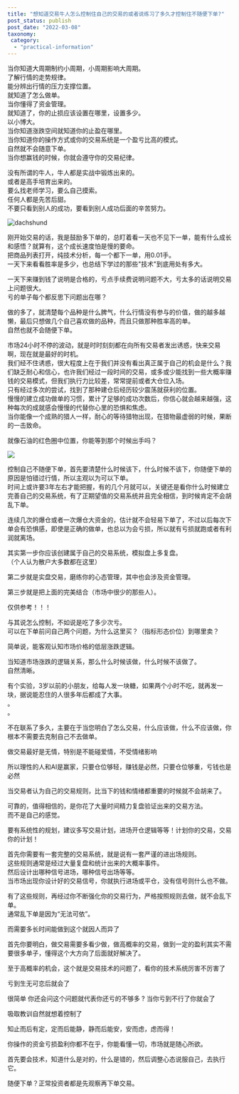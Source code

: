 ```yaml
---
title: "想知道交易牛人怎么控制住自己的交易的或者说练习了多久才控制住不随便下单?"
post_status: publish
post_date: "2022-03-08"
taxonomy:
 category: 
  - "practical-information"
---
```


当你知道大周期制约小周期，小周期影响大周期。  
了解行情的走势规律。  
能分辨出行情的压力支撑位置。  
就知道了怎么做单。  
当你懂得了资金管理。  
就知道了，你的止损应该设置在哪里，设置多少。  
以小博大。  
当你知道涨跌空间就知道你的止盈在哪里。  
当你知道你的操作方式或你的交易系统是一个盈亏比高的模式。  
自然就不会随意下单。  
当你想赢钱的时候，你就会遵守你的交易纪律。  

没有所谓的牛人，牛人都是实战中锻炼出来的。  
或者是高手培育出来的。  
要么找老师学习，要么自己摸索。  
任何人都是先苦后甜。  
不要只看到别人的成功，要看到别人成功后面的辛苦努力。  

![dachshund](https://cdn.fendou.la/funstoutiao/2020/11/143108958.jpg)

刚开始交易的话，我是鼓励多下单的，总盯着看一天也不见下一单，能有什么成长和感悟？就算有，这个成长速度怕是慢的要命。  
把商品列表打开，纯技术分析，每一个都下一单，用0.01手。  
一天下来看看胜率是多少，也总结下学过的那些"技术"到底用处有多大。  

一天下来赚到钱了说明是合格的，亏点手续费说明问题不大，亏太多的话说明交易上问题很大。  
亏的单子每个都反思下问题出在哪？

做的多了，就清楚每个品种是什么脾气，什么行情没有参与的价值，做的越多越懒，最后只想做几个自己喜欢做的品种，而且只做那种胜率高的单。  
自然也就不会随便下单。  

市场24小时不停的波动，就是时时刻刻都在向所有交易者发出诱惑，快来交易啊，现在就是最好的时机。  
我们经不住诱惑，很大程度上在于我们并没有看出真正属于自己的机会是什么？我们缺乏耐心和信心，也许我们经过一段时间的交易，或多或少能找到一些大概率赚钱的交易模式，但我们执行力比较差，常常提前或者大仓位入场。  
只有经过多次的尝试，找到了那种建仓后经历较少震荡就获利的位置。  
慢慢的建立成功做单的习惯，累计了足够的成功次数后，你信心就会越来越强，这种每次的成就感会慢慢的代替你心里的恐惧和焦虑。  
当你能像一个成熟的猎人一样，耐心的等待猎物出现，在猎物最虚弱的时候，果断的一击致命。  

就像石油的红色圈中位置，你能等到那个时候出手吗？

![](https://cdn.fendou.la/funstoutiao/2020/11/062350020.jpg)

控制自己不随便下单，首先要清楚什么时候该下，什么时候不该下，你随便下单的原因是怕错过行情，所以主观以为可以下单。  
时间上或许要3年左右才能把握，有的几个月就可以，关键还是看你什么时候建立完善自己的交易系统，有了正期望值的交易系统并且完全相信，到时候肯定不会胡乱下单。  

连续几次的爆仓或者一次爆仓大资金的，估计就不会轻易下单了，不过以后每次下单会有恐惧感，即使是正确的做单，也总以为会亏损，所以就有亏损就跑或者有利润就离场。  

其实第一步你应该创建属于自己的交易系统，模拟盘上多复盘。  
（个人认为散户大多数都在这里）

第二步就是实盘交易，磨练你的心态管理，其中也会涉及资金管理。  

第三步就是把上面的完美结合（市场中很少的那些人）。  

仅供参考！！！

与其说怎么控制，不如说是吃了多少次亏。  
可以在下单前问自己两个问题，为什么这里买？（指标形态价位）到哪里卖？

简单说，能客观认知市场价格的低层涨跌逻辑。  

当知道市场涨跌的逻辑关系，那么什么时候该做，什么时候不该做了。  
自然清晰。  

有个实验，3岁以前的小朋友，给每人发一块糖，如果两个小时不吃，就再发一块，据说能忍住的人很多年后都成了大事。  
。  
。  

不在联系了多久，主要在于当您明白了怎么交易，什么应该做，什么不应该做，你根本不需要去克制自己不去做单。  

做交易最好是无情，特别是不能碰爱情，不受情绪影响

所以理性的人和AI是赢家，只要仓位够轻，赚钱是必然，只要仓位够重，亏钱也是必然

当交易者认为自己的交易规则，比当下的钱和情绪都重要的时候就不会胡来了。  

可靠的，值得相信的，是你花了大量时间精力复盘验证出来的交易方法。  
而不是自己的感觉。  

要有系统性的规划，建议多写交易计划，进场开仓逻辑等等！计划你的交易，交易你的计划！

首先你需要有一套完整的交易系统，就是说有一套严谨的进出场规则。  
这些规则通常是经过大量复盘和统计出来的大概率事件。  
然后设计出哪种信号进场，哪种信号出场等等。  
当市场出现你设计好的交易信号，你就执行进场或平仓，没有信号则什么也不做。  

有了这些规则，再经过你不断强化你的交易行为，严格按照规则去做，就不会乱下单。  
通常乱下单是因为“无法可依”。  

而需要多长时间能做到这个就因人而异了

首先你要明白，做交易需要多看少做，做高概率的交易，做到一定的盈利其实不需要很多单子，懂得这个大方向了后面就好解决了。  

至于高概率的机会，这个就是交易技术的问题了，看你的技术系统厉害不厉害了

亏到生无可恋后就会了

很简单 你还会问这个问题就代表你还亏的不够多 ? 当你亏到不行了你就会了

吸取教训自然就想着控制了

知止而后有定，定而后能静，静而后能安，安而虑，虑而得！

你操作的资金亏损盈利你都不在乎，你能看懂一切，市场就是随心所欲。  

首先要会技术，知道什么是对的，什么是错的，然后调整心态说服自己，去执行它。  

随便下单？正常投资者都是先观察再下单交易。

